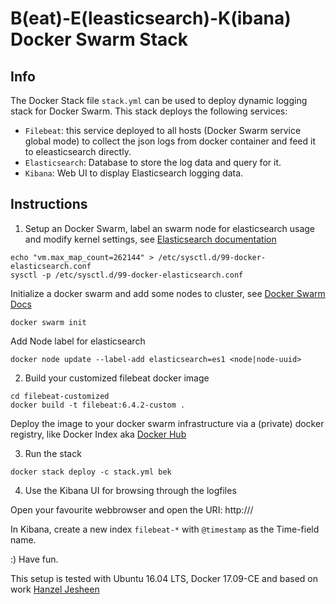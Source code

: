 B(eat)-E(leasticsearch)-K(ibana) Docker Swarm Stack
===

Info
---

The Docker Stack file `stack.yml` can be used to deploy dynamic logging stack for Docker Swarm.
This stack deploys the following services:

* `Filebeat`: this service deployed to all hosts (Docker Swarm service global mode) to collect the json logs from docker container and feed it to eleasticsearch directly.
* `Elasticsearch`: Database to store the log data and query for it.
* `Kibana`: Web UI to display Elasticsearch logging data.


Instructions
---

1) Setup an Docker Swarm, label an swarm node for elasticsearch usage and
modify kernel settings, see [Elasticsearch documentation](https://www.elastic.co/guide/en/elasticsearch/reference/current/index.html)

```
echo "vm.max_map_count=262144" > /etc/sysctl.d/99-docker-elasticsearch.conf
sysctl -p /etc/sysctl.d/99-docker-elasticsearch.conf
```

Initialize a docker swarm and add some nodes to cluster, see [Docker Swarm Docs](https://docs.docker.com/engine/swarm/swarm-tutorial/create-swarm/)

```
docker swarm init
```

Add Node label for elasticsearch

```
docker node update --label-add elasticsearch=es1 <node|node-uuid>
```

2) Build your customized filebeat docker image

```
cd filebeat-customized
docker build -t filebeat:6.4.2-custom .

```
Deploy the image to your docker swarm infrastructure via a (private) docker registry, like Docker Index aka [Docker Hub](https://hub.docker.com/)

3) Run the stack

```
docker stack deploy -c stack.yml bek
```

4) Use the Kibana UI for browsing through the logfiles

Open your favourite webbrowser and open the URI: http://<hostname-or-ip-of-docker-swarm-node>/

In Kibana, create a new index `filebeat-*` with `@timestamp` as the Time-field name.

:) Have fun.

This setup is tested with Ubuntu 16.04 LTS, Docker 17.09-CE and based on work [Hanzel Jesheen](https://github.com/botleg/swarm-monitoring)
